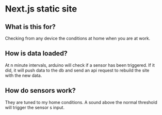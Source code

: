  
#  Next.js static site

## What is this for?
Checking from any device the conditions at home when you are at work. 


## How is data loaded? 
At n minute intervals, arduino will check if a sensor has been triggered. 
If it did, it will push data to the db and send an api request to rebuild the site with the new data.


## How do sensors work?
They are tuned to my home conditions. A sound above the normal threshold will trigger the sensor s input.   



